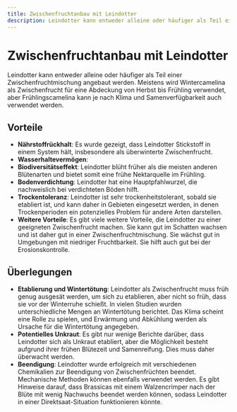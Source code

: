 ```yaml
---
title: Zwischenfruchtanbau mit Leindotter
description: Leindotter kann entweder alleine oder häufiger als Teil einer Zwischenfruchtmischung angebaut werden. Meistens wird Wintercamelina als Zwischenfrucht für eine Abdeckung von Herbst bis Frühling verwendet, aber Frühlingscamelina kann je nach Klima und Samenverfügbarkeit auch verwendet werden.
---
```


# Zwischenfruchtanbau mit Leindotter

Leindotter kann entweder alleine oder häufiger als Teil einer Zwischenfruchtmischung angebaut werden. Meistens wird Wintercamelina als Zwischenfrucht für eine Abdeckung von Herbst bis Frühling verwendet, aber Frühlingscamelina kann je nach Klima und Samenverfügbarkeit auch verwendet werden.

## Vorteile

- **Nährstoffrückhalt**: Es wurde gezeigt, dass Leindotter Stickstoff in einem System hält, insbesondere als überwinterte Zwischenfrucht.
- **Wasserhaltevermögen**: 
- **Biodiversitätseffekt**: Leindotter blüht früher als die meisten anderen Blütenarten und bietet somit eine frühe Nektarquelle im Frühling.
- **Bodenverdichtung**: Leindotter hat eine Hauptpfahlwurzel, die nachweislich bei verdichteten Böden hilft.
- **Trockentoleranz**: Leindotter ist sehr trockenheitstolerant, sobald sie etabliert ist, und kann daher in Gebieten eingesetzt werden, in denen Trockenperioden ein potenzielles Problem für andere Arten darstellen.
- **Weitere Vorteile**: Es gibt viele weitere Vorteile, die Leindotter zu einer geeigneten Zwischenfrucht machen. Sie kann gut im Schatten wachsen und ist daher gut in einer Zwischenfruchtmischung. Sie wächst gut in Umgebungen mit niedriger Fruchtbarkeit. Sie hilft auch gut bei der Erosionskontrolle.

## Überlegungen

- **Etablierung und Wintertötung**: Leindotter als Zwischenfrucht muss früh genug ausgesät werden, um sich zu etablieren, aber nicht so früh, dass sie vor der Winterruhe schießt. In vielen Studien wurden unterschiedliche Mengen an Wintertötung berichtet. Das Klima scheint eine Rolle zu spielen, und Erwärmung und Abkühlung werden als Ursache für die Wintertötung angegeben.
- **Potentielles Unkraut**: Es gibt nur wenige Berichte darüber, dass Leindotter sich als Unkraut etabliert, aber die Möglichkeit besteht aufgrund ihrer frühen Blütezeit und Samenreifung. Dies muss daher überwacht werden.
- **Beendigung**: Leindotter wurde erfolgreich mit verschiedenen Chemikalien zur Beendigung von Zwischenfrüchten beendet. Mechanische Methoden können ebenfalls verwendet werden. Es gibt Hinweise darauf, dass Brassicas mit einem Walzencrimper nach der Blüte mit wenig Nachwuchs beendet werden können, sodass Leindotter in einer Direktsaat-Situation funktionieren könnte.